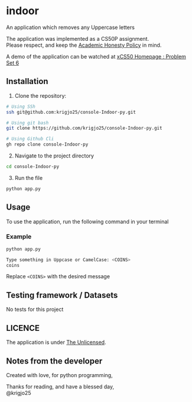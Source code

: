 # indoor
An application which removes any Uppercase letters

The application was implemented as a CS50P assignment.<br>
Please respect, and keep the [Academic Honesty Policy](https://cs50.harvard.edu/x/2023/honesty/) in mind.

A demo of the application can be watched at [xCS50 Homepage : Problem Set 6](https://cs50.harvard.edu/x/2024/psets/6/Indoor/)

## Installation
1. Clone the repository:
```sh
# Using SSh 
ssh git@github.com:krigjo25/console-Indoor-py.git

# Using git bash
git clone https://github.com/krigjo25/console-Indoor-py.git

# Using Github Cli
gh repo clone console-Indoor-py
```

2. Navigate to the project directory
```sh
cd console-Indoor-py
```

3. Run the file
```sh
python app.py
```

##  Usage
To use the application, run the following command in your terminal

### Example
```sh
python app.py

Type something in Uppcase or CamelCase: <COINS>
coins

```
Replace `<COINS>` with the desired message

##  Testing framework  / Datasets
No tests for this project

## LICENCE
The application is under [The Unlicensed](./LICENCE).

## Notes from the developer
Created with love, for python programming,

Thanks for reading, and have a blessed day,<br>
@krigjo25
